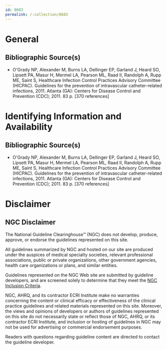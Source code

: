 ```yaml
---
id: 8683
permalink: /:collection/8683
---
```


# General

## Bibliographic Source(s)

- O'Grady NP, Alexander M, Burns LA, Dellinger EP, Garland J, Heard SO, Lipsett PA, Masur H, Mermel LA, Pearson ML, Raad II, Randolph A, Rupp ME, Saint S, Healthcare Infection Control Practices Advisory Committee (HICPAC). Guidelines for the prevention of intravascular catheter-related infections, 2011. Atlanta (GA): Centers for Disease Control and Prevention (CDC); 2011. 83 p. [370 references]

# Identifying Information and Availability

## Bibliographic Source(s)

- O'Grady NP, Alexander M, Burns LA, Dellinger EP, Garland J, Heard SO, Lipsett PA, Masur H, Mermel LA, Pearson ML, Raad II, Randolph A, Rupp ME, Saint S, Healthcare Infection Control Practices Advisory Committee (HICPAC). Guidelines for the prevention of intravascular catheter-related infections, 2011. Atlanta (GA): Centers for Disease Control and Prevention (CDC); 2011. 83 p. [370 references]

# Disclaimer

## NGC Disclaimer

The National Guideline Clearinghouse™ (NGC) does not develop, produce, approve, or endorse the guidelines represented on this site.

All guidelines summarized by NGC and hosted on our site are produced under the auspices of medical specialty societies, relevant professional associations, public or private organizations, other government agencies, health care organizations or plans, and similar entities.

Guidelines represented on the NGC Web site are submitted by guideline developers, and are screened solely to determine that they meet the [NGC Inclusion Criteria](/help-and-about/summaries/inclusion-criteria).

NGC, AHRQ, and its contractor ECRI Institute make no warranties concerning the content or clinical efficacy or effectiveness of the clinical practice guidelines and related materials represented on this site. Moreover, the views and opinions of developers or authors of guidelines represented on this site do not necessarily state or reflect those of NGC, AHRQ, or its contractor ECRI Institute, and inclusion or hosting of guidelines in NGC may not be used for advertising or commercial endorsement purposes.

Readers with questions regarding guideline content are directed to contact the guideline developer.

